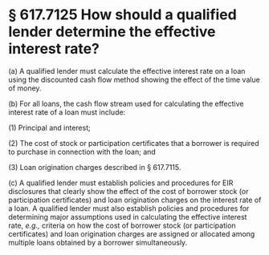 # § 617.7125   How should a qualified lender determine the effective interest rate?

(a) A qualified lender must calculate the effective interest rate on a loan using the discounted cash flow method showing the effect of the time value of money.


(b) For all loans, the cash flow stream used for calculating the effective interest rate of a loan must include:


(1) Principal and interest;


(2) The cost of stock or participation certificates that a borrower is required to purchase in connection with the loan; and


(3) Loan origination charges described in § 617.7115.


(c) A qualified lender must establish policies and procedures for EIR disclosures that clearly show the effect of the cost of borrower stock (or participation certificates) and loan origination charges on the interest rate of a loan. A qualified lender must also establish policies and procedures for determining major assumptions used in calculating the effective interest rate, *e.g.,* criteria on how the cost of borrower stock (or participation certificates) and loan origination charges are assigned or allocated among multiple loans obtained by a borrower simultaneously.




